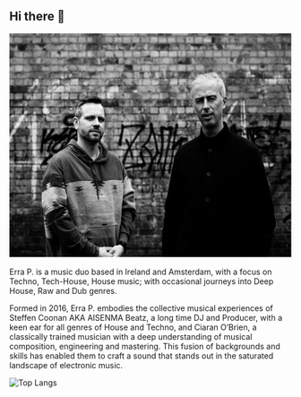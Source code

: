 ## Hi there 👋

<div id="header" align="center">
<img src="https://github.com/errap/errap/blob/main/errap.png" alt="An image of Irish electronic duo, Erra P." width="600" height="400" class="centerImage">
</div>

<p>Erra P. is a music duo based in Ireland and Amsterdam, with a focus on Techno, Tech-House, House music; with occasional journeys into Deep House, Raw and Dub genres.

Formed in 2016, Erra P. embodies the collective musical experiences of Steffen Coonan AKA AISENMA Beatz, a long time DJ and Producer, with a keen ear for all genres of House and Techno, and Ciaran O’Brien, a classically trained musician with a deep understanding of musical composition, engineering and mastering. This fusion of backgrounds and skills has enabled them to craft a sound that stands out in the saturated landscape of electronic music.</p>

![Top Langs](https://github-readme-stats.vercel.app/api/top-langs/?username=errap&layout=compact&title_color=007bff&text_color=e7e7e7&icon_color=007bff&bg_color=171c28)

